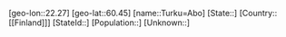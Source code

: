 ﻿---
location: [60.45,22.27]
mapzoom: [7,12] 
mapmarker: city 
type: City
tags:
- geo/City


SpocWebEntityId: 35054
isDeleted: false
confidential: public

---
[geo-lon::22.27]
[geo-lat::60.45]
[name::Turku=Abo]
[State::]
[Country::[[Finland]]]
[StateId::]
[Population::]
[Unknown::]


